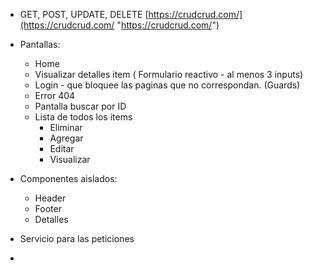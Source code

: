 - GET, POST, UPDATE, DELETE [https://crudcrud.com/](https://crudcrud.com/ "https://crudcrud.com/")
- Pantallas:
	- Home
	- Visualizar detalles item ( Formulario reactivo - al menos 3 inputs)
	- Login - que bloquee las paginas que no correspondan. (Guards)
	- Error 404
	- Pantalla buscar por ID
	- Lista de todos los items
		- Eliminar
		- Agregar
		- Editar
		- Visualizar 
	


- Componentes aislados:
	- Header
	- Footer
	- Detalles

- Servicio para las peticiones
- 
	